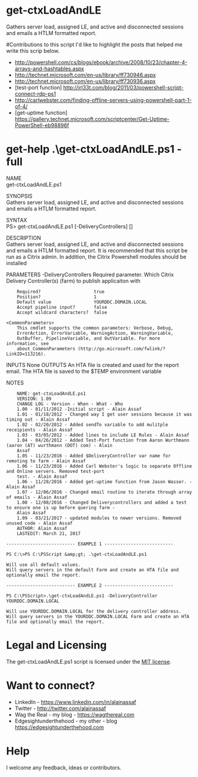 # get-ctxLoadAndLE
Gathers server load, assigned LE, and active and disconnected sessions and emails a HTLM formatted report.

#Contributions to this script
I'd like to highlight the posts that helped me write this scrip below.
* http://powershell.com/cs/blogs/ebook/archive/2008/10/23/chapter-4-arrays-and-hashtables.aspx
* http://technet.microsoft.com/en-us/library/ff730946.aspx
* http://technet.microsoft.com/en-us/library/ff730936.aspx
* [test-port function] http://irl33t.com/blog/2011/03/powershell-script-connect-rdp-ps1
* http://carlwebster.com/finding-offline-servers-using-powershell-part-1-of-4/
* [get-uptime function] https://gallery.technet.microsoft.com/scriptcenter/Get-Uptime-PowerShell-eb98896f

# get-help .\get-ctxLoadAndLE.ps1 -full

NAME<br>
    get-ctxLoadAndLE.ps1
    
SYNOPSIS<br>
    Gathers server load, assigned LE, and active and disconnected sessions and emails a HTLM formatted report.
    
SYNTAX<br>
    PS> get-ctxLoadAndLE.ps1 [-DeliveryControllers] <Object> [<CommonParameters>]
    
DESCRIPTION<br>
    Gathers server load, assigned LE, and active and disconnected sessions and emails a HTLM formatted report. It is recommended that this script be run as a Citrix admin. In addition, the Citrix Powershell modules should be installed

PARAMETERS
    -DeliveryControllers <Object>
        Required parameter. Which Citrix Delivery Controller(s) (farm) to publish applicaiton with
        
        Required?                    true
        Position?                    1
        Default value                YOURDDC.DOMAIN.LOCAL
        Accept pipeline input?       false
        Accept wildcard characters?  false
        
    <CommonParameters>
        This cmdlet supports the common parameters: Verbose, Debug,
        ErrorAction, ErrorVariable, WarningAction, WarningVariable,
        OutBuffer, PipelineVariable, and OutVariable. For more information, see 
        about_CommonParameters (http://go.microsoft.com/fwlink/?LinkID=113216). 
    
INPUTS
    None
OUTPUTS
    An HTA file is created and used for the report email. The HTA file is saved to the $TEMP environment variable
    
NOTES
    
        NAME: get-ctxLoadAndLE.ps1
        VERSION: 1.09
        CHANGE LOG - Version - When - What - Who
        1.00 - 01/11/2012 -Initial script - Alain Assaf
        1.01 - 01/18/2012 - Changed way I get user sessions because it was timing out - Alain Assaf
        1.02 - 02/20/2012 - Added sendTo variable to add mulitple receipients - Alain Assaf
        1.03 - 03/05/2012 - Added lines to include LE Rules - Alain Assaf
        1.04 - 04/26/2012 - Added Test-Port function from Aaron Wurthmann (aaron (AT) wurthmann (DOT) com) - Alain 
        Assaf
        1.05 - 11/23/2016 - Added $DeliveryController var name for remoting to farm - Alain Assaf
        1.06 - 11/23/2016 - Added Carl Webster's logic to separate Offline and Online servers. Removed test-port 
        test. - Alain Assaf
        1.06 - 11/28/2016 - Added get-uptime function from Jason Wasser. - Alain Assaf
        1.07 - 12/06/2016 - Changed email routine to iterate through array of emails - Alain Assaf
        1.08 - 12/08/2016 - Changed Deliverycontrollers and added a test to ensure one is up before quering farm - 
        Alain Assaf
        1.09 - 03/21/2017 - updated modules to newer versions. Removed unused code - Alain Assaf
        AUTHOR: Alain Assaf
        LASTEDIT: March 21, 2017
    
    -------------------------- EXAMPLE 1 --------------------------
    
    PS C:\>PS C:\PSScript &amp;gt; .\get-ctxLoadAndLE.ps1
    
    Will use all default values.
    Will query servers in the default Farm and create an HTA file and optionally email the report.
    
    -------------------------- EXAMPLE 2 --------------------------
    
    PS C:\PSScript>.\get-ctxLoadAndLE.ps1 -DeliveryController YOURDDC.DOMAIN.LOCAL
    
    Will use YOURDDC.DOMAIN.LOCAL for the delivery controller address.
    Will query servers in the YOURDDC.DOMAIN.LOCAL Farm and create an HTA file and optionally email the report.    
    
# Legal and Licensing
The get-ctxLoadAndLE.ps1 script is licensed under the [MIT license][].

[MIT license]: LICENSE

# Want to connect?
* LinkedIn - https://www.linkedin.com/in/alainassaf
* Twitter - http://twitter.com/alainassaf
* Wag the Real - my blog - https://wagthereal.com
* Edgesightunderthehood - my other - blog https://edgesightunderthehood.com

# Help
I welcome any feedback, ideas or contributors.
